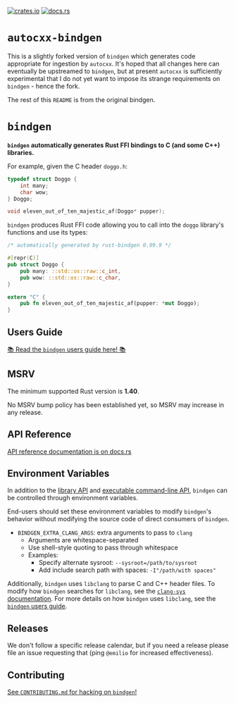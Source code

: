 [![crates.io](https://img.shields.io/crates/v/autocxx-bindgen.svg)](https://crates.io/crates/autocxx-bindgen)
[![docs.rs](https://docs.rs/autocxx-bindgen/badge.svg)](https://docs.rs/autocxx-bindgen/)

# `autocxx-bindgen`

This is a slightly forked version of `bindgen` which generates code appropriate for ingestion
by `autocxx`. It's hoped that all changes here can eventually be upstreamed to `bindgen`,
but at present `autocxx` is sufficiently experimental that I do not yet want to impose its
strange requirements on `bindgen` - hence the fork.

The rest of this `README` is from the original bindgen.

# `bindgen`

**`bindgen` automatically generates Rust FFI bindings to C (and some C++) libraries.**

For example, given the C header `doggo.h`:

```c
typedef struct Doggo {
    int many;
    char wow;
} Doggo;

void eleven_out_of_ten_majestic_af(Doggo* pupper);
```

`bindgen` produces Rust FFI code allowing you to call into the `doggo` library's
functions and use its types:

```rust
/* automatically generated by rust-bindgen 0.99.9 */

#[repr(C)]
pub struct Doggo {
    pub many: ::std::os::raw::c_int,
    pub wow: ::std::os::raw::c_char,
}

extern "C" {
    pub fn eleven_out_of_ten_majestic_af(pupper: *mut Doggo);
}
```

## Users Guide

[📚 Read the `bindgen` users guide here! 📚](https://rust-lang.github.io/rust-bindgen)

## MSRV

The minimum supported Rust version is **1.40**.

No MSRV bump policy has been established yet, so MSRV may increase in any release.

## API Reference

[API reference documentation is on docs.rs](https://docs.rs/bindgen)

## Environment Variables

In addition to the [library API](https://docs.rs/bindgen) and [executable command-line API][bindgen-cmdline],
`bindgen` can be controlled through environment variables.

End-users should set these environment variables to modify `bindgen`'s behavior without modifying the source code of direct consumers of `bindgen`.

- `BINDGEN_EXTRA_CLANG_ARGS`: extra arguments to pass to `clang`
    - Arguments are whitespace-separated
    - Use shell-style quoting to pass through whitespace
    - Examples:
        - Specify alternate sysroot: `--sysroot=/path/to/sysroot`
        - Add include search path with spaces: `-I"/path/with spaces"`

Additionally, `bindgen` uses `libclang` to parse C and C++ header files.
To modify how `bindgen` searches for `libclang`, see the [`clang-sys` documentation][clang-sys-env].
For more details on how `bindgen` uses `libclang`, see the [`bindgen` users guide][bindgen-book-clang].

## Releases

We don't follow a specific release calendar, but if you need a release please
file an issue requesting that (ping `@emilio` for increased effectiveness).

## Contributing

[See `CONTRIBUTING.md` for hacking on `bindgen`!](./CONTRIBUTING.md)

[bindgen-cmdline]: https://rust-lang.github.io/rust-bindgen/command-line-usage.html
[clang-sys-env]: https://github.com/KyleMayes/clang-sys#environment-variables
[bindgen-book-clang]: https://rust-lang.github.io/rust-bindgen/requirements.html#clang
